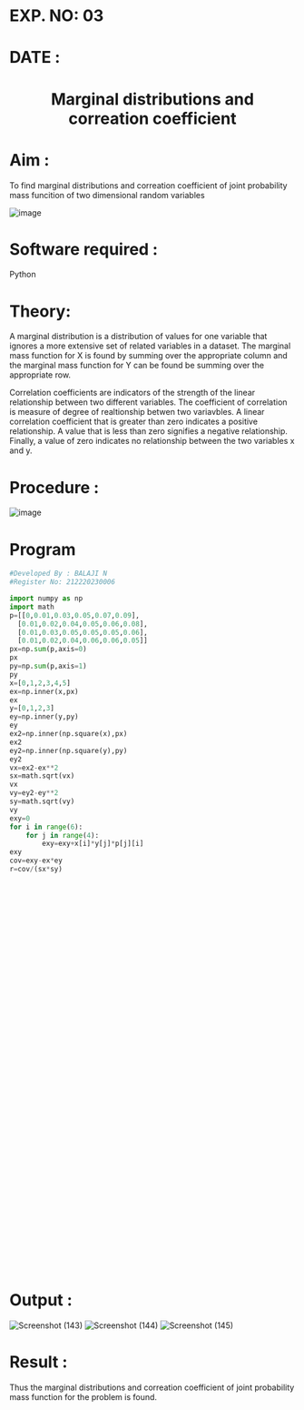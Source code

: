 # EXP. NO: 03

# DATE :

# <p align = "center"> Marginal distributions and correation coefficient </p>


# Aim : 

To find marginal distributions and correation coefficient of joint probability mass funcition of two dimensional random variables

![image](https://user-images.githubusercontent.com/104613195/168222062-bb7dec1f-f115-4669-8b4c-58283af8ccf3.png)

# Software required :  

Python

# Theory:

A marginal distribution is a distribution of values for one variable that ignores a more extensive set of related variables in a dataset.
The marginal mass function for X is found by summing over the appropriate column and the marginal mass function
for Y can be found be summing over the appropriate row.

Correlation coefficients are indicators of the strength of the linear relationship between two different variables. The coefficient of correlation is measure of degree of realtionship betwen two variavbles. A linear correlation coefficient that is greater than zero indicates a positive relationship. A value that is less than zero signifies a negative relationship. Finally, a value of zero indicates no relationship between the two variables x and y.  



# Procedure :
![image](https://user-images.githubusercontent.com/104613195/168220332-09383cb4-a7ac-4526-b547-fc522ca53227.png)



# Program

```python
#Developed By : BALAJI N
#Register No: 212220230006

import numpy as np
import math
p=[[0,0.01,0.03,0.05,0.07,0.09],
  [0.01,0.02,0.04,0.05,0.06,0.08],
  [0.01,0.03,0.05,0.05,0.05,0.06],
  [0.01,0.02,0.04,0.06,0.06,0.05]]
px=np.sum(p,axis=0)
px
py=np.sum(p,axis=1)
py
x=[0,1,2,3,4,5]
ex=np.inner(x,px)
ex
y=[0,1,2,3]
ey=np.inner(y,py)
ey
ex2=np.inner(np.square(x),px)
ex2
ey2=np.inner(np.square(y),py)
ey2
vx=ex2-ex**2
sx=math.sqrt(vx)
vx
vy=ey2-ey**2
sy=math.sqrt(vy)
vy
exy=0
for i in range(6):
    for j in range(4):
        exy=exy+x[i]*y[j]*p[j][i]
exy
cov=exy-ex*ey
r=cov/(sx*sy)

```

<br>
</br>

<br>
</br>
<br>
</br>
<br>
</br>
<br>
</br>
<br>
</br>
<br>
</br>
<br>
</br>
<br>
</br>
<br>
</br>
<br>
</br>
<br>
</br>
<br>
</br>
<br>
</br>
<br>
</br>
<br>
</br>
<br>
</br>
<br>
</br>
<br>
</br>
<br>
</br>

# Output : 

![Screenshot (143)](https://user-images.githubusercontent.com/75234946/168963280-37e67d86-8eac-4123-b290-6d1c1cfa3b95.png)
![Screenshot (144)](https://user-images.githubusercontent.com/75234946/168963331-1eb4da02-9330-481b-910a-4bb07c1bc091.png)
![Screenshot (145)](https://user-images.githubusercontent.com/75234946/168963379-530344b2-d705-4ad7-a6d0-9049a4ca5261.png)



# Result :
Thus the marginal distributions and correation coefficient of joint probability mass function for the problem is found.
